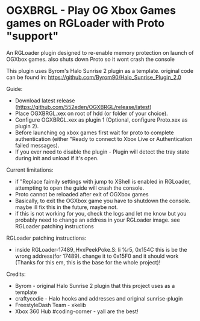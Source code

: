 # OGXBRGL - Play OG Xbox Games games on RGLoader with Proto "support"

An RGLoader plugin designed to re-enable memory protection on launch of OGXbox games. also shuts down Proto so it wont crash the console

This plugin uses Byrom's Halo Sunrise 2 plugin as a template. original code can be found in: https://github.com/Byrom90/Halo_Sunrise_Plugin_2.0

Guide:
 - Download latest release (https://github.com/552eden/OGXBRGL/release/latest)
 - Place OGXBRGL.xex on root of hdd (or folder of your choice).
 - Configure OGXBRGL.xex as plugin 1 (Optional, configure Proto.xex as plugin 2).
 - Before launching og xbox games first wait for proto to complete authentication (either "Ready to connect to Xbox Live or Authentication failed messages).
 - If you ever need to disable the plugin - Plugin will detect the tray state during init and unload if it's open.
 
 Current limitations:
 - if "Replace faimily settings with jump to XShell is enabled in RGLoader, attempting to open the guide will crash the console.
 - Proto cannot be reloaded after exit of OGXbox games
 - Basically, to exit the OGXbox game you have to shutdown the console. maybe ill fix this in the future, maybe not.
 - if this is not working for you, check the logs and let me know but you probably need to change an address in your RGLoader image. see RGLoader patching instructions
 
 RGLoader patching instructions:
 - inside RGLoader-17489_HvxPeekPoke.S:
	li        %r5, 0x154C
	this is be the wrong address(for 17489). change it to 0x15F0 and it should work
	(Thanks for this em, this is the base for the whole project)!

Credits:
 - Byrom - original Halo Sunrise 2 plugin that this project uses as a template
 - craftycodie - Halo hooks and addresses and original sunrise-plugin
 - FreestyleDash Team - xkelib
 - Xbox 360 Hub #coding-corner - yall are the best!

